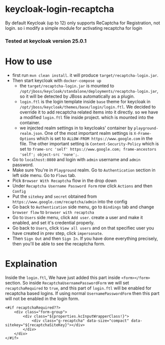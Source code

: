 # keycloak-login-recaptcha

By default Keycloak (up to 12) only supports ReCaptcha for Registration, not login. so i modify a simple module for activating recaptcha for login

### Tested at keycloak version 25.0.1

# How to use
* first run `mvn clean install`. it will produce `target/recaptcha-login.jar`.
* Then start keycloak with `docker-compose up`
    * the `target/recaptcha-login.jar` is mounted to `/opt/jboss/keycloak/standalone/deployments/recaptcha-login.jar`, so it will
      be detected by JBoss automatically as a plugin.
    * `login.ftl` is the login template inside `base` theme for keycloak in `/opt/jboss/keycloak/themes/base/login/login.ftl`.
    We decided to override it to add recaptcha related items into it directly. so we have a modified `login.ftl` file inside project.
      which is mounted into the container.
    * we injected realm settings in to keycloaks' container by `playground-realm.json`.
      One of the most important realm settings is `X-Frame-Options` which is set to `ALLOW-FROM https://www.google.com` in 
      the file. The other important setting is `Content-Security-Policy` which is set to `frame-src 'self' https://www.google.com; frame-ancestors 'self'; object-src 'none';`.
* Go to `localhost:8080` and login with `admin` username and `admin` password.
* Make sure You're in `Playground` realm. Go to `Authentication` section in left side menu. Go to `Flows` tab.
* Pick `Browser With Recaptcha` flow in the drop down
* Under `Recaptcha Username Password Form` row click `Actions` and then `Config`
* Put the `sitekey` and `secret` obtained from `https://www.google.com/recaptcha/admin` into the config
* Go back to `Authentication` side menu, go to `Bindings` tab and change `browser flow` to `browser with recaptcha`
* Go to `Users` side menu, click `Add user`. create a user and make it enabled, and set it's credential properly.
* Go back to `Users`, click `View all users` and on that specifiec user you have created in prev step, click `impersonate`.
* Then `Sign Out` and then `Sign In`. If you have done everything precisely, then you'll be able to see the recaptcha form.


# Explaination

Inside the `login.ftl`, We have just added this part inside `<form></form>` section.
So inside `RecaptchaUsernamePasswordForm` we will set `recaptchaRequired` to `true`, and this part
of `login.ftl` will be enabled for recaptcha based logins.
If using normal `UsernamePasswordForm` then this part will not be enabled in the login form.
```
<#if recaptchaRequired??>
    <div class="form-group">
        <div class="${properties.kcInputWrapperClass!}">
            <div class="g-recaptcha" data-size="compact" data-sitekey="${recaptchaSiteKey}"></div>
        </div>
    </div>
</#if>
```
